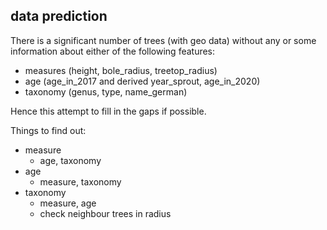 ## data prediction
There is a significant number of trees (with geo data) without any or some information about either of the following features:
- measures (height, bole_radius, treetop_radius)
- age (age_in_2017 and derived year_sprout, age_in_2020)
- taxonomy (genus, type, name_german)    

Hence this attempt to fill in the gaps if possible.    

Things to find out:
- measure
    - age, taxonomy
- age
    - measure, taxonomy
- taxonomy
    - measure, age
    - check neighbour trees in radius

